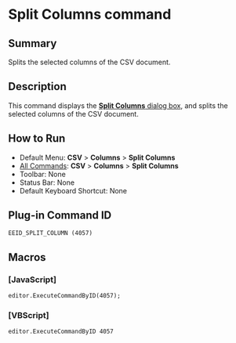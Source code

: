 # Split Columns command

## Summary

Splits the selected columns of the CSV document.

## Description

This command displays the [**Split Columns** dialog box](../../dlg/split_column/index), and splits the selected columns of the CSV document.

## How to Run

- Default Menu: **CSV** \> **Columns** \> **Split Columns**
- [All Commands](../tools/all_commands): **CSV** \> **Columns** \> **Split Columns**
- Toolbar: None
- Status Bar: None
- Default Keyboard Shortcut: None

## Plug-in Command ID

```
EEID_SPLIT_COLUMN (4057)```

## Macros

### \[JavaScript\]

```
editor.ExecuteCommandByID(4057);
```

### \[VBScript\]

```
editor.ExecuteCommandByID 4057
```
